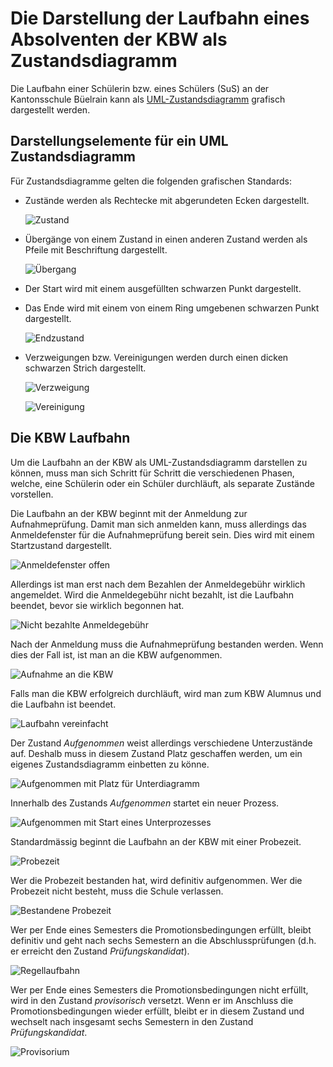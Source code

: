 # Die Darstellung der Laufbahn eines Absolventen der KBW als Zustandsdiagramm

Die Laufbahn einer Schülerin bzw. eines Schülers (SuS) an der
Kantonsschule Büelrain kann als
[UML-Zustandsdiagramm](https://de.wikipedia.org/wiki/Zustandsdiagramm_(UML))
grafisch dargestellt werden.

## Darstellungselemente für ein UML Zustandsdiagramm

Für Zustandsdiagramme gelten die folgenden grafischen Standards:

- Zustände werden als Rechtecke mit abgerundeten Ecken dargestellt.
  
  ![Zustand](../visualisierungen/zustand.svg)

- Übergänge von einem Zustand in einen anderen Zustand werden als Pfeile
  mit Beschriftung dargestellt.

  ![Übergang](../visualisierungen/uebergang.svg)

- Der Start wird mit einem ausgefüllten schwarzen Punkt dargestellt.
- Das Ende wird mit einem von einem Ring umgebenen schwarzen Punkt
  dargestellt.

  ![Endzustand](../visualisierungen/endzustand.svg)

- Verzweigungen bzw. Vereinigungen werden durch einen dicken schwarzen
  Strich dargestellt.

  ![Verzweigung](../visualisierungen/verzweigung.svg)

  ![Vereinigung](../visualisierungen/vereinigung.svg)

## Die KBW Laufbahn

Um die Laufbahn an der KBW als UML-Zustandsdiagramm darstellen zu
können, muss man sich Schritt für Schritt die verschiedenen Phasen,
welche, eine Schülerin oder ein Schüler durchläuft, als separate
Zustände vorstellen.

Die Laufbahn an der KBW beginnt mit der Anmeldung zur Aufnahmeprüfung.
Damit man sich anmelden kann, muss allerdings das Anmeldefenster für die
Aufnahmeprüfung bereit sein. Dies wird mit einem Startzustand
dargestellt.

![Anmeldefenster offen](../visualisierungen/anmeldefenster.svg)

Allerdings ist man erst nach dem Bezahlen der Anmeldegebühr wirklich
angemeldet. Wird die Anmeldegebühr nicht bezahlt, ist die Laufbahn
beendet, bevor sie wirklich begonnen hat.

![Nicht bezahlte Anmeldegebühr](../visualisierungen/anmeldegebuehr.svg)

Nach der Anmeldung muss die Aufnahmeprüfung bestanden werden. Wenn dies
der Fall ist, ist man an die KBW aufgenommen.

![Aufnahme an die KBW](../visualisierungen/aufnahme.svg)

Falls man die KBW erfolgreich durchläuft, wird man zum KBW Alumnus und
die Laufbahn ist beendet.

![Laufbahn vereinfacht](../visualisierungen/grob.svg)

Der Zustand *Aufgenommen* weist allerdings verschiedene Unterzustände
auf. Deshalb muss in diesem Zustand Platz geschaffen werden, um ein
eigenes Zustandsdiagramm einbetten zu könne.

![Aufgenommen mit Platz für Unterdiagramm](../visualisierungen/aufgenommen_gross.svg)

Innerhalb des Zustands *Aufgenommen* startet ein neuer Prozess.

![Aufgenommen mit Start eines Unterprozesses](../visualisierungen/aufgenommen_start.svg)

Standardmässig beginnt die Laufbahn an der KBW mit einer Probezeit.

![Probezeit](../visualisierungen/probezeit.svg)

Wer die Probezeit bestanden hat, wird definitiv aufgenommen. Wer die
Probezeit nicht besteht, muss die Schule verlassen.

![Bestandene Probezeit](../visualisierungen/probezeit_bestanden.svg)

Wer per Ende eines Semesters die Promotionsbedingungen erfüllt, bleibt
definitiv und geht nach sechs Semestern an die Abschlussprüfungen (d.h.
er erreicht den Zustand *Prüfungskandidat*).

![Regellaufbahn](../visualisierungen/kandidat.svg)

Wer per Ende eines Semesters die Promotionsbedingungen nicht erfüllt,
wird in den Zustand *provisorisch* versetzt. Wenn er im Anschluss die
Promotionsbedingungen wieder erfüllt, bleibt er in diesem Zustand und
wechselt nach insgesamt sechs Semestern in den Zustand
*Prüfungskandidat*.

![Provisorium](../visualisierungen/provisorium.svg)